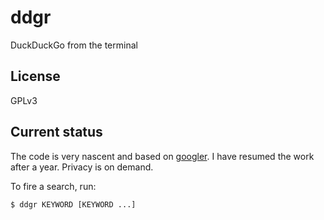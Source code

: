 # ddgr
DuckDuckGo from the terminal

## License
GPLv3

## Current status
The code is very nascent and based on [googler](https://github.com/jarun/googler). I have resumed the work after a year. Privacy is on demand.

To fire a search, run:

    $ ddgr KEYWORD [KEYWORD ...]
